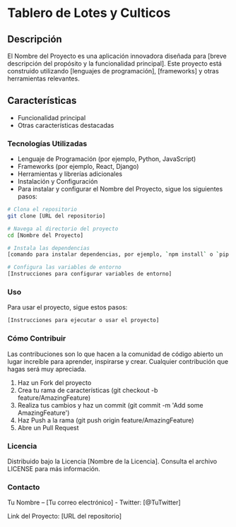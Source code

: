 # Tablero de Lotes y Culticos

## Descripción
El Nombre del Proyecto es una aplicación innovadora diseñada para [breve descripción del propósito y la funcionalidad principal]. Este proyecto está construido utilizando [lenguajes de programación], [frameworks] y otras herramientas relevantes.

## Características

* Funcionalidad principal
* Otras características destacadas

### Tecnologías Utilizadas
* Lenguaje de Programación (por ejemplo, Python, JavaScript)
* Frameworks (por ejemplo, React, Django)
* Herramientas y librerías adicionales
* Instalación y Configuración
* Para instalar y configurar el Nombre del Proyecto, sigue los siguientes pasos:

 ```bash
# Clona el repositorio
git clone [URL del repositorio]

# Navega al directorio del proyecto
cd [Nombre del Proyecto]

# Instala las dependencias
[comando para instalar dependencias, por ejemplo, `npm install` o `pip install`]

# Configura las variables de entorno
[Instrucciones para configurar variables de entorno]
 ```

### Uso
Para usar el proyecto, sigue estos pasos:

 ```bash
[Instrucciones para ejecutar o usar el proyecto]
 ```

### Cómo Contribuir
Las contribuciones son lo que hacen a la comunidad de código abierto un lugar increíble para aprender, inspirarse y crear. Cualquier contribución que hagas será muy apreciada.

1. Haz un Fork del proyecto
2. Crea tu rama de características (git checkout -b feature/AmazingFeature)
3. Realiza tus cambios y haz un commit (git commit -m 'Add some AmazingFeature')
4. Haz Push a la rama (git push origin feature/AmazingFeature)
5. Abre un Pull Request

### Licencia
Distribuido bajo la Licencia [Nombre de la Licencia]. Consulta el archivo LICENSE para más información.

### Contacto
Tu Nombre – [Tu correo electrónico] - Twitter: [@TuTwitter]

Link del Proyecto: [URL del repositorio]